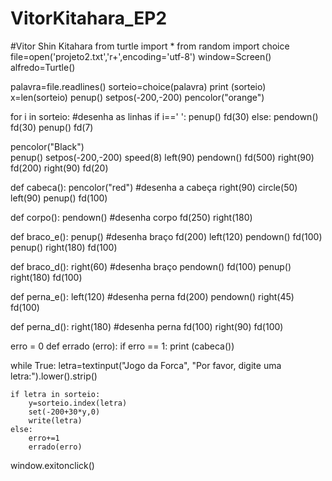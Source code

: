 # VitorKitahara_EP2
#Vitor Shin Kitahara
from turtle import *
from random import choice
file=open('projeto2.txt','r+',encoding='utf-8')
window=Screen()
alfredo=Turtle()

palavra=file.readlines()
sorteio=choice(palavra)
print (sorteio)
x=len(sorteio) 
penup()
setpos(-200,-200)
pencolor("orange")

for i in sorteio: #desenha as linhas
    if i==' ':
        penup()
        fd(30)
    else:
        pendown()
        fd(30)
        penup()
        fd(7)
           
pencolor("Black")           
penup()
setpos(-200,-200)
speed(8)
left(90)
pendown()
fd(500)
right(90)
fd(200)
right(90)
fd(20)

def cabeca():
    pencolor("red") #desenha a cabeça
    right(90)
    circle(50)
    left(90)
    penup()
    fd(100)

def corpo():
    pendown() #desenha corpo
    fd(250)
    right(180)

def braco_e():
    penup() #desenha braço
    fd(200)
    left(120)
    pendown()
    fd(100)
    penup()
    right(180)
    fd(100)

def braco_d():
    right(60) #desenha braço
    pendown()
    fd(100)
    penup()
    right(180)
    fd(100)
    
def perna_e():
    left(120) #desenha perna
    fd(200)
    pendown()
    right(45)
    fd(100)

def perna_d():
    right(180) #desenha perna
    fd(100)
    right(90)
    fd(100)

erro = 0
def errado (erro):
    if erro == 1:
        print (cabeca())

        
while True:
    letra=textinput("Jogo da Forca", "Por favor, digite uma letra:").lower().strip()
    
    if letra in sorteio:
        y=sorteio.index(letra)
        set(-200+30*y,0)
        write(letra)
    else:
        erro+=1
        errado(erro)
    
    


window.exitonclick()

